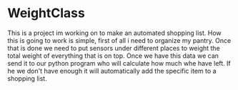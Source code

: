 # WeightClass
This is a project im working on to make an automated shopping list. How this is going to work is simple, first of all i need to organize my  pantry. Once that is done we need to put sensors under different places to weight the total weight of everything that is on top. Once we have this data we can send it to our python program who will calculate how much whe have left. If he we don't have enough it will automatically add the specific item to a shopping list.
